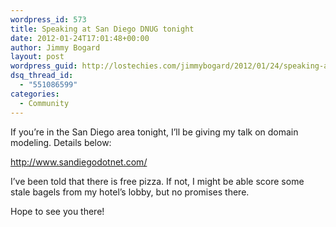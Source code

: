 ```yaml
---
wordpress_id: 573
title: Speaking at San Diego DNUG tonight
date: 2012-01-24T17:01:48+00:00
author: Jimmy Bogard
layout: post
wordpress_guid: http://lostechies.com/jimmybogard/2012/01/24/speaking-at-san-diego-dnug-tonight/
dsq_thread_id:
  - "551086599"
categories:
  - Community
---
```

If you’re in the San Diego area tonight, I’ll be giving my talk on domain modeling. Details below:

<http://www.sandiegodotnet.com/>

I’ve been told that there is free pizza. If not, I might be able score some stale bagels from my hotel’s lobby, but no promises there.

Hope to see you there!
